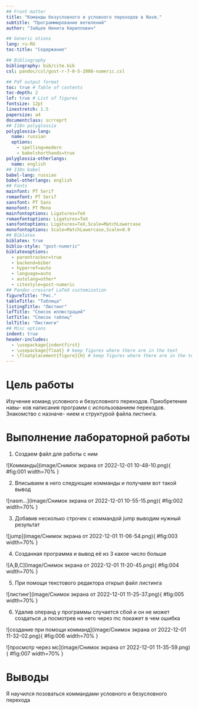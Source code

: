 ```yaml
---
## Front matter
title: "Команды безусловного и условного переходов в Nasm."
subtitle: "Программирование ветвлений"
author: "Зайцев Никита Кириллович"

## Generic otions
lang: ru-RU
toc-title: "Содержание"

## Bibliography
bibliography: bib/cite.bib
csl: pandoc/csl/gost-r-7-0-5-2008-numeric.csl

## Pdf output format
toc: true # Table of contents
toc-depth: 2
lof: true # List of figures
fontsize: 12pt
linestretch: 1.5
papersize: a4
documentclass: scrreprt
## I18n polyglossia
polyglossia-lang:
  name: russian
  options:
	- spelling=modern
	- babelshorthands=true
polyglossia-otherlangs:
  name: english
## I18n babel
babel-lang: russian
babel-otherlangs: english
## Fonts
mainfont: PT Serif
romanfont: PT Serif
sansfont: PT Sans
monofont: PT Mono
mainfontoptions: Ligatures=TeX
romanfontoptions: Ligatures=TeX
sansfontoptions: Ligatures=TeX,Scale=MatchLowercase
monofontoptions: Scale=MatchLowercase,Scale=0.9
## Biblatex
biblatex: true
biblio-style: "gost-numeric"
biblatexoptions:
  - parentracker=true
  - backend=biber
  - hyperref=auto
  - language=auto
  - autolang=other*
  - citestyle=gost-numeric
## Pandoc-crossref LaTeX customization
figureTitle: "Рис."
tableTitle: "Таблица"
listingTitle: "Листинг"
lofTitle: "Список иллюстраций"
lotTitle: "Список таблиц"
lolTitle: "Листинги"
## Misc options
indent: true
header-includes:
  - \usepackage{indentfirst}
  - \usepackage{float} # keep figures where there are in the text
  - \floatplacement{figure}{H} # keep figures where there are in the text
---
```


# Цель работы

Изучение команд условного и безусловного переходов. Приобретение навы-
ков написания программ с использованием переходов. Знакомство с назначе-
нием и структурой файла листинга.

# Выполнение лабораторной работы

1. Создаем файл для работы с ним

![Комманды](image/Снимок экрана от 2022-12-01 10-48-10.png){ #fig:001 width=70% }

2. Вписываем в него следующие комманды и получаем вот такой вывод

![nasm...](image/Снимок экрана от 2022-12-01 10-55-15.png){ #fig:002 width=70% }

3. Добавив несколько строчек с коммандой jump выводим нужный результат

![jump](image/Снимок экрана от 2022-12-01 11-06-54.png){ #fig:003 width=70% }

4. Созданная программа и вывод её из 3 какое число больше

![A,B,C](image/Снимок экрана от 2022-12-01 11-20-45.png){ #fig:004 width=70% }

5. При помощи текстового редактора открыл файл листинга 

![листинг](image/Снимок экрана от 2022-12-01 11-25-37.png){ #fig:005 width=70% }

6. Удалив операнд у программы случается сбой и он не может создаться ,а посмотрев на него через mc покажет в чем ошибка 

![создание при помощи комманд](image/Снимок экрана от 2022-12-01 11-32-02.png){ #fig:006 width=70% }

![просмотр через мс](image/Снимок экрана от 2022-12-01 11-35-59.png){ #fig:007 width=70% }

# Выводы

Я научился позоваться коммандами условного и безусловного перехода
